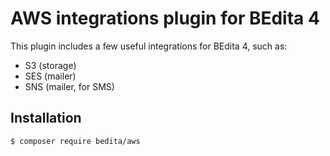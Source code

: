 AWS integrations plugin for BEdita 4
====================================

This plugin includes a few useful integrations for BEdita 4, such as:

 - S3 (storage)
 - SES (mailer)
 - SNS (mailer, for SMS)

Installation
------------

```console
$ composer require bedita/aws
```
